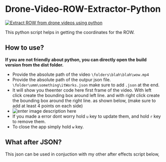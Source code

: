 ﻿# Drone-Video-ROW-Extractor-Python

<a href="https://www.youtube.com/watch?v=sk0fxf8hDyk" target="_blank">
  
![Extract ROW from drone videos using python](https://blogger.googleusercontent.com/img/b/R29vZ2xl/AVvXsEgiAg07GSs1o4QgniEqwrSHPgzGCiVhG0zwnIKjKGpcUoPhaL8TzqXmje2983O8ZaL4n-utjdikOQkNCMcsySb1azdj4DG2_JHKdkEGnaoPsJcDQHT3e5C8zh9hIJTA5SCgInHPNXB4i6NG9wCM20coltrl0ekcBio92uBLnIWtsEcMtuf2RMiZQbuE/s1600/player.PNG)
  
</a>
This python script helps in getting the coordinates for the ROW.

## How to use?

**If you are not friendly about python, you can directly open the build version from the dist folder.**

- Provide the absolute path of the video `\folders\blah\blah\wow.mp4`
- Provide the absolute path of the outpur json file. `\folder\umm\something\itWorks.json` make sure to add `.json` at the end.
- It will show you theenter code here first frame of the video. With left click create the bounding box around left line. and with right click create the bounding box around the right line. as shown below, (make sure to add at least 4 points on each side)
- ![enter image description here](https://blogger.googleusercontent.com/img/b/R29vZ2xl/AVvXsEgGSvqYzb8JD3pTabd9pzHmfbXRC5TiQ48du7MNDWj03Zey4k4kiPIkOnn_fsfUEggQrIlpuOa-cJT8G3WBBzYedRAT2MMJOTmgYwTlP8hHVFRzo0w5iUWtoROySTVBx9CbEXi-pHGNuDWFYPqKhpcHbASXogdwlw9s0Ors_USMqp1ztDwKrZ62Fxbu/s400/step2.PNG)
- If you made a error dont worry hold `u` key to update them, and hold `r` key to remove them.
- To close the app simply hold `w` key.

## What after JSON?

This json can be used in conjuction with my other after effects script below,
